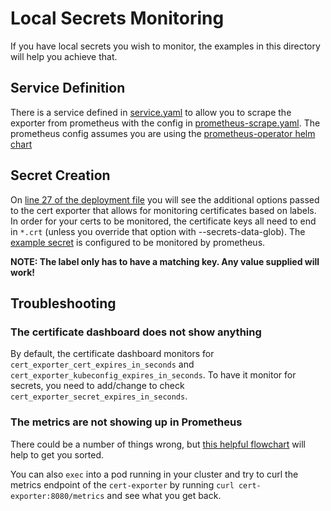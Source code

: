 # Local Secrets Monitoring

If you have local secrets you wish to monitor, the examples in this directory will help you achieve that.

## Service Definition

There is a service defined in [service.yaml](https://github.com/joe-elliott/cert-exporter/blob/master/docs/examples/local-secrets/service.yaml) to allow you to scrape the exporter from prometheus with the config in [prometheus-scrape.yaml](https://github.com/joe-elliott/cert-exporter/blob/master/docs/examples/local-secrets/prometheus-scrape.yaml).  The prometheus config assumes you are using the [prometheus-operator helm chart](https://github.com/helm/charts/tree/master/stable/prometheus-operator)

## Secret Creation

On [line 27 of the deployment file](https://github.com/joe-elliott/cert-exporter/blob/master/docs/examples/local-secrets/deployment.yaml#27) you will see the additional options passed to the cert exporter that allows for monitoring certificates based on labels.  In order for your certs to be monitored, the certificate keys all need to end in `*.crt` (unless you override that option with --secrets-data-glob).  The [example secret](https://github.com/joe-elliott/cert-exporter/blob/master/docs/examples/local-secrets/secret.yaml) is configured to be monitored by prometheus.

**NOTE:  The label only has to have a matching key.  Any value supplied will work!**

## Troubleshooting

### The certificate dashboard does not show anything

By default, the certificate dashboard monitors for `cert_exporter_cert_expires_in_seconds` and `cert_exporter_kubeconfig_expires_in_seconds`.  To have it monitor for secrets, you need to add/change to check `cert_exporter_secret_expires_in_seconds`.

### The metrics are not showing up in Prometheus

There could be a number of things wrong, but [this helpful flowchart](https://learnk8s.io/a/troubleshooting-kubernetes.pdf) will help to get you sorted.

You can also `exec` into a pod running in your cluster and try to curl the metrics endpoint of the `cert-exporter` by running `curl cert-exporter:8080/metrics` and see what you get back.
